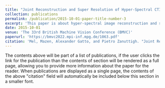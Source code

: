 ```yaml
---
title: "Joint Reconstruction and Super Resolution of Hyper-Spectral CTIS Images"
collection: publications
permalink: /publication/2015-10-01-paper-title-number-3
excerpt: 'This paper is about hyper-spectral image reconstruction and spatial super-resolution from CTIS measurements.'
date: 2015-10-01
venue: 'The 33rd British Machine Vision Conference (BMVC)'
paperurl: 'https://bmvc2022.mpi-inf.mpg.de/1063.pdf'
citation: 'Mel, Mazen, Alexander Gatto, and Pietro Zanuttigh. "Joint Reconstruction and Super Resolution of Hyper-Spectral CTIS Images." BMVC. 2022.'
---
```


The contents above will be part of a list of publications, if the user clicks the link for the publication than the contents of section will be rendered as a full page, allowing you to provide more information about the paper for the reader. When publications are displayed as a single page, the contents of the above "citation" field will automatically be included below this section in a smaller font.
